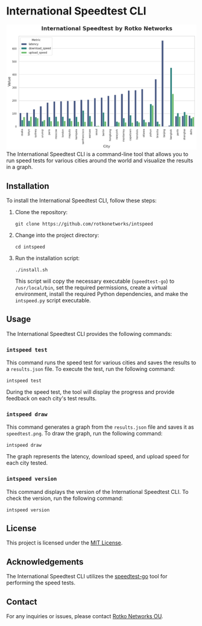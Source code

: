 # International Speedtest CLI

![Speedtest plot](./speedtest_example.png)
The International Speedtest CLI is a command-line tool that allows you to run
speed tests for various cities around the world and visualize the results in a
graph.

## Installation

To install the International Speedtest CLI, follow these steps:

1. Clone the repository:
   ```
   git clone https://github.com/rotkonetworks/intspeed
   ```

2. Change into the project directory:
   ```
   cd intspeed
   ```

3. Run the installation script:
   ```
   ./install.sh
   ```

   This script will copy the necessary executable (`speedtest-go`) to
   `/usr/local/bin`, set the required permissions, create a virtual
   environment, install the required Python dependencies, and make the
   `intspeed.py` script executable.

## Usage

The International Speedtest CLI provides the following commands:

### `intspeed test`

This command runs the speed test for various cities and saves the results to a
`results.json` file. To execute the test, run the following command:

```
intspeed test
```

During the speed test, the tool will display the progress and provide feedback
on each city's test results.

### `intspeed draw`

This command generates a graph from the `results.json` file and saves it as
`speedtest.png`. To draw the graph, run the following command:

```
intspeed draw
```

The graph represents the latency, download speed, and upload speed for each
city tested.

### `intspeed version`

This command displays the version of the International Speedtest CLI. To check
the version, run the following command:

```
intspeed version
```

## License

This project is licensed under the [MIT License](LICENSE).

## Acknowledgements

The International Speedtest CLI utilizes the
[speedtest-go](https://github.com/zeromq/goczmq) tool for performing the speed
tests.

## Contact

For any inquiries or issues, please contact [Rotko Networks
OU](https://rotko.net).
